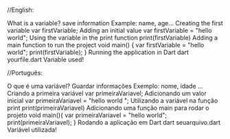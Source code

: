 //English:

What is a variable?
save information
Example: name, age...
Creating the first variable
var firstVariable;
Adding an initial value
var firstVariable = "hello world";
Using the variable in the print function
print(firstVariable)
Adding a main function to run the project
void main() {
var firstVariable = "hello world";
print(firstVariable);
}
Running the application in Dart
dart yourfile.dart
Variable used!




//Português:

O que é uma variável?
Guardar informações
Exemplo: nome, idade ...
Criando a primeira variável
var primeiraVariavel;
Adicionando um valor inicial
var primeiraVariavel = "hello world ";
Utilizando a variável na função print
print(primeiraVariavel)
Adicionando uma função main para rodar o projeto
void main(){
var primeiraVariavel = "hello world";
print(primeiraVariavel);
}
Rodando a aplicação em Dart
dart seuarquivo.dart
Variável utilizada!
